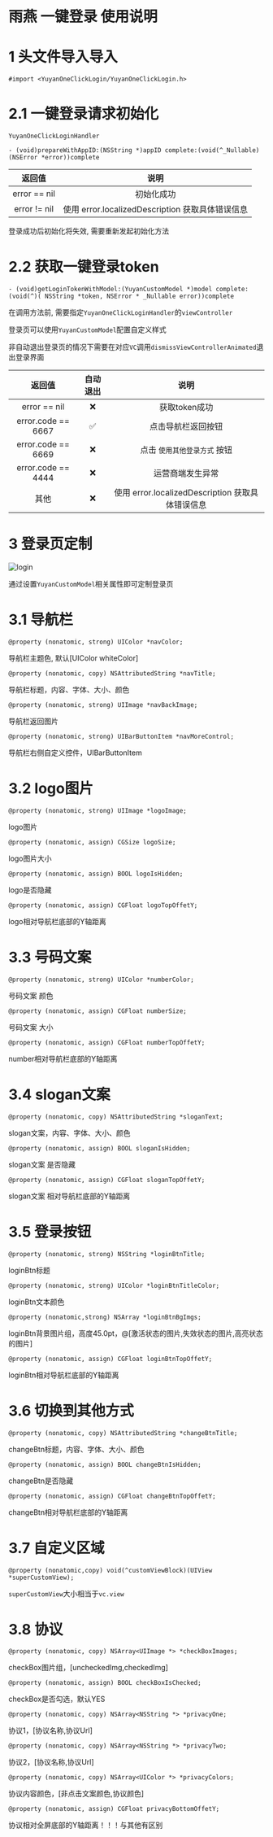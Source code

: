 # 雨燕 一键登录 使用说明

# 1 头文件导入导入

```
#import <YuyanOneClickLogin/YuyanOneClickLogin.h>
```

# 2.1 一键登录请求初始化

```
YuyanOneClickLoginHandler
```

```
- (void)prepareWithAppID:(NSString *)appID complete:(void(^_Nullable)(NSError *error))complete
```

返回值 | 说明
:---:|:---:
error == nil | 初始化成功
error != nil | 使用 error.localizedDescription 获取具体错误信息

登录成功后初始化将失效, 需要重新发起初始化方法

# 2.2 获取一键登录token

```
- (void)getLoginTokenWithModel:(YuyanCustomModel *)model complete:(void(^)( NSString *token, NSError * _Nullable error))complete
```

在调用方法前, 需要指定`YuyanOneClickLoginHandler`的`viewController`

登录页可以使用`YuyanCustomModel`配置自定义样式

非自动退出登录页的情况下需要在对应`VC`调用`dismissViewControllerAnimated`退出登录界面

返回值 | 自动退出 | 说明
:---:|:---:|:---:
error == nil | ❌ | 获取token成功
error.code == 6667 | ✅ | 点击导航栏返回按钮
error.code == 6669 | ❌ | 点击 `使用其他登录方式` 按钮
error.code == 4444 | ❌ | 运营商端发生异常
其他 | ❌ | 使用 error.localizedDescription 获取具体错误信息

# 3 登录页定制

![login](https://raw.githubusercontent.com/kaifa8019/yuyan-sdk-ios/master/Document/info.png)

通过设置`YuyanCustomModel`相关属性即可定制登录页

# 3.1 导航栏

```
@property (nonatomic, strong) UIColor *navColor;
```

导航栏主题色, 默认[UIColor whiteColor]

```
@property (nonatomic, copy) NSAttributedString *navTitle;
```

导航栏标题，内容、字体、大小、颜色

```
@property (nonatomic, strong) UIImage *navBackImage;
```

导航栏返回图片

```
@property (nonatomic, strong) UIBarButtonItem *navMoreControl;
```

导航栏右侧自定义控件，UIBarButtonItem

# 3.2 logo图片

```
@property (nonatomic, strong) UIImage *logoImage;
```

logo图片

```
@property (nonatomic, assign) CGSize logoSize;
```

logo图片大小

```
@property (nonatomic, assign) BOOL logoIsHidden;
```

logo是否隐藏

```
@property (nonatomic, assign) CGFloat logoTopOffetY;
```

logo相对导航栏底部的Y轴距离

# 3.3 号码文案

```
@property (nonatomic, strong) UIColor *numberColor;
```

号码文案 颜色

```
@property (nonatomic, assign) CGFloat numberSize;
```

号码文案 大小

```
@property (nonatomic, assign) CGFloat numberTopOffetY;
```

number相对导航栏底部的Y轴距离

# 3.4 slogan文案

```
@property (nonatomic, copy) NSAttributedString *sloganText;
```

slogan文案，内容、字体、大小、颜色

```
@property (nonatomic, assign) BOOL sloganIsHidden;
```

slogan文案 是否隐藏

```
@property (nonatomic, assign) CGFloat sloganTopOffetY;
```

slogan文案 相对导航栏底部的Y轴距离

# 3.5 登录按钮

```
@property (nonatomic, strong) NSString *loginBtnTitle;
```

loginBtn标题

```
@property (nonatomic, strong) UIColor *loginBtnTitleColor;
```

loginBtn文本颜色

```
@property (nonatomic,strong) NSArray *loginBtnBgImgs;
```

loginBtn背景图片组，高度45.0pt，@[激活状态的图片,失效状态的图片,高亮状态的图片]

```
@property (nonatomic, assign) CGFloat loginBtnTopOffetY;
```

loginBtn相对导航栏底部的Y轴距离

# 3.6 切换到其他方式

```
@property (nonatomic, copy) NSAttributedString *changeBtnTitle;
```

changeBtn标题，内容、字体、大小、颜色

```
@property (nonatomic, assign) BOOL changeBtnIsHidden;
```

changeBtn是否隐藏

```
@property (nonatomic, assign) CGFloat changeBtnTopOffetY;
```

changeBtn相对导航栏底部的Y轴距离

# 3.7 自定义区域

```
@property (nonatomic,copy) void(^customViewBlock)(UIView *superCustomView);
```

`superCustomView`大小相当于`vc.view`

# 3.8 协议

```
@property (nonatomic, copy) NSArray<UIImage *> *checkBoxImages;
```

checkBox图片组，[uncheckedImg,checkedImg]

```
@property (nonatomic, assign) BOOL checkBoxIsChecked;
```

checkBox是否勾选，默认YES

```
@property (nonatomic, copy) NSArray<NSString *> *privacyOne;
```

协议1，[协议名称,协议Url]

```
@property (nonatomic, copy) NSArray<NSString *> *privacyTwo;
```

协议2，[协议名称,协议Url]

```
@property (nonatomic, copy) NSArray<UIColor *> *privacyColors;
```

协议内容颜色，[非点击文案颜色,协议颜色]

```
@property (nonatomic, assign) CGFloat privacyBottomOffetY;
```

协议相对全屏底部的Y轴距离！！！与其他有区别